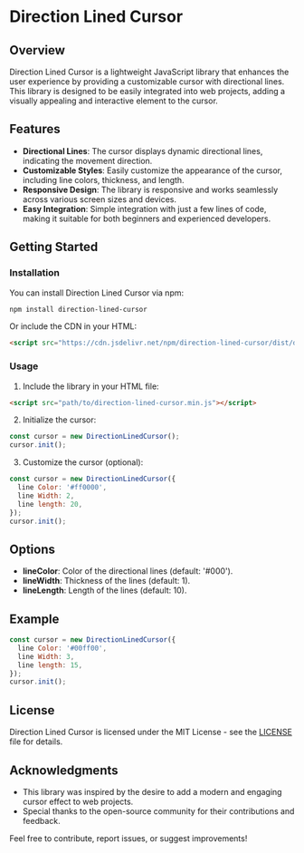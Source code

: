 # Direction Lined Cursor

## Overview

Direction Lined Cursor is a lightweight JavaScript library that enhances the user experience by providing a customizable cursor with directional lines. This library is designed to be easily integrated into web projects, adding a visually appealing and interactive element to the cursor.

## Features

- **Directional Lines**: The cursor displays dynamic directional lines, indicating the movement direction.
- **Customizable Styles**: Easily customize the appearance of the cursor, including line colors, thickness, and length.
- **Responsive Design**: The library is responsive and works seamlessly across various screen sizes and devices.
- **Easy Integration**: Simple integration with just a few lines of code, making it suitable for both beginners and experienced developers.

## Getting Started

### Installation

You can install Direction Lined Cursor via npm:

```bash
npm install direction-lined-cursor
```

Or include the CDN in your HTML:

```HTML
<script src="https://cdn.jsdelivr.net/npm/direction-lined-cursor/dist/direction-lined-cursor.min.js"></script>
```

### Usage

1. Include the library in your HTML file:

```HTML
<script src="path/to/direction-lined-cursor.min.js"></script>
```

2. Initialize the cursor:

```javascript
const cursor = new DirectionLinedCursor();
cursor.init();
```

3. Customize the cursor (optional):

```javascript
const cursor = new DirectionLinedCursor({
  line Color: '#ff0000',
  line Width: 2,
  line length: 20,
});
cursor.init();
```

## Options

- **lineColor**: Color of the directional lines (default: '#000').
- **lineWidth**: Thickness of the lines (default: 1).
- **lineLength**: Length of the lines (default: 10).

## Example

```javascript
const cursor = new DirectionLinedCursor({
  line Color: '#00ff00',
  line Width: 3,
  line length: 15,
});
cursor.init();
```

## License

Direction Lined Cursor is licensed under the MIT License - see the [LICENSE](LICENSE) file for details.

## Acknowledgments

- This library was inspired by the desire to add a modern and engaging cursor effect to web projects.
- Special thanks to the open-source community for their contributions and feedback.

Feel free to contribute, report issues, or suggest improvements!

